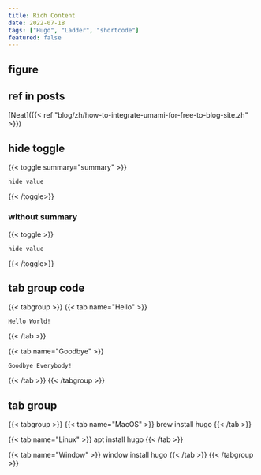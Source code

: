 ```yaml
---
title: Rich Content
date: 2022-07-18
tags: ["Hugo", "Ladder", "shortcode"]
featured: false
---
```

<!--more-->
## figure

## ref in posts
[Neat]({{< ref "blog/zh/how-to-integrate-umami-for-free-to-blog-site.zh" >}})

## hide toggle
{{< toggle summary="summary" >}}
```shell
hide value
```
{{< /toggle>}}

### without summary
{{< toggle >}}
```shell
hide value
```
{{< /toggle>}}


## tab group code

{{< tabgroup >}}
{{< tab name="Hello" >}}
```shell
Hello World!
```
{{< /tab >}}

{{< tab name="Goodbye" >}}
```shell
Goodbye Everybody!
```
{{< /tab >}}
{{< /tabgroup >}}

## tab group

{{< tabgroup >}}
{{< tab name="MacOS" >}}
brew install hugo
{{< /tab >}}

{{< tab name="Linux" >}}
apt install hugo
{{< /tab >}}

{{< tab name="Window" >}}
window install hugo
{{< /tab >}}
{{< /tabgroup >}}